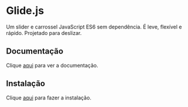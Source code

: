 # Glide.js

Um slider e carrossel JavaScript ES6 sem dependência. É leve, flexível e rápido. Projetado para deslizar.

## Documentação

Clique [aqui](https://github.com/glidejs/glide) para ver a documentação.

## Instalação

Clique [aqui](https://www.npmjs.com/package/@glidejs/glide) para fazer a instalação.